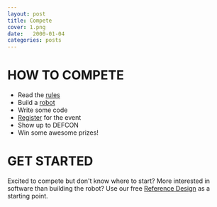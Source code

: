 ```yaml
---
layout: post
title: Compete
cover: 1.png
date:   2000-01-04
categories: posts
---
```


# HOW TO COMPETE

 * Read the [rules](https://github.com/Defconbots/2015_Competition_Rules)
 * Build a [robot](https://github.com/Defconbots/2015_Reference_Robot)
 * Write some code
 * [Register](http://www.defconbots.org/posts/2000/01/02/Register.html) for the event
 * Show up to DEFCON
 * Win some awesome prizes!

# GET STARTED

Excited to compete but don't know where to start? More interested in software than building the robot? Use our free [Reference Design](https://github.com/Defconbots/2015_Reference_Robot) as a starting point.

